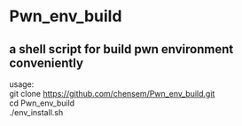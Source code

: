 # Pwn_env_build
## a shell script for build pwn environment conveniently


usage: \
	git clone https://github.com/chensem/Pwn_env_build.git \
	cd Pwn_env_build \
	./env_install.sh 
	